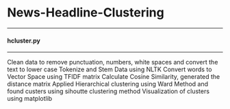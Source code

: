 # News-Headline-Clustering
*********

#### hcluster.py
******
Clean data to remove punctuation, numbers, white spaces and convert the text to lower case
Tokenize and Stem Data using NLTK
Convert words to Vector Space using TFIDF matrix
Calculate Cosine Similarity, generated the distance matrix
Applied Hierarchical clustering using Ward Method and found custers using sihoutte clustering method
Visualization of clusters using matplotlib

